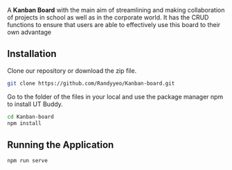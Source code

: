 A **Kanban Board** with the main aim of streamlining and making collaboration of projects in school as well as in the corporate world. It has the CRUD functions to ensure that users are able to effectively use this board to their own advantage


## Installation

Clone our repository or download the zip file.

```bash
git clone https://github.com/Randyyeo/Kanban-board.git
```

Go to the folder of the files in your local and use the package manager npm to install UT Buddy.

```bash
cd Kanban-board
npm install 
```

## Running the Application 

```bash
npm run serve
```

